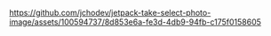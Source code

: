 


https://github.com/jchodev/jetpack-take-select-photo-image/assets/100594737/8d853e6a-fe3d-4db9-94fb-c175f0158605

